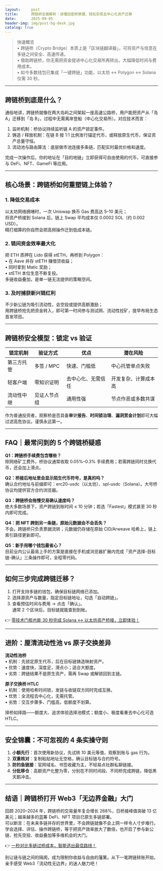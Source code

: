 ```yaml
---
layout:     post
title:      跨链桥全面解析：读懂加密桥原理，轻松实现去中心化资产迁移
date:       2025-09-05
header-img: img/post-bg-desk.jpg
catalog: true
---
```


> 快速概览  
> • 跨链桥（Crypto Bridge）本质上是「区块链翻译器」，可将资产与信息在多链之间安全、高速传递。  
> • 借助跨链桥，你无需把资金提进中心化交易所再转出，大幅降低时间与费用成本。  
> • 如今多数钱包已集成「一键跨链」功能，以太坊 ↔ Polygon ↔ Solana 仅需 30 秒。

---

## 跨链桥到底是什么？

通俗地讲，跨链桥就像在两大岛屿之间架起一座高速公路桥，用户能把资产从「岛 A」迁移到「岛 B」，过程中无需离岸登船（中心化交易所）。对应技术而言：

1. 监听机制：桥协议持续监听链 A 的资产锁定事件。  
2. 铸造 / 释放机制：在链 B 按 1:1 比例发行锚定代币，或释放原生代币，保证资产总量守恒。  
3. 流动池与路由算法：底层做市池连接多条链，匹配实时最优价格和速度。

完成一次操作后，你的地址在「目的地链」立即获得可自由使用的代币，可直接参与 DeFi、NFT、GameFi 等应用。

---

## 核心场景：跨链桥如何重塑链上体验？

### 1. 降低交易成本  
以太坊网络拥堵时，一次 Uniswap 换币 Gas 费高达 5–10 美元；  
将资产桥接到 Solana 后，链上 Swap 平均成本仅 0.0002 SOL（约 0.002 USD）。  
精打细算的你自然会把高频操作迁到低成本链。

### 2. 链间资金效率最大化  
把 ETH 质押在 Lido 获得 stETH，再桥到 Polygon：  
• 在 Aave 并存 stETH 赚借贷收益；  
• 同时拿到 Matic 奖励；  
• stETH 本位生息不断复投。  
多链收益叠加，是单一链无法提供的策略空间。

### 3. 及时捕获新兴链红利  
不少新公链为吸引流动性，会空投或提供高额激励；  
用跨链桥抢先把资金转入，即可第一时间参与测试网、流动性挖矿，提早布局生态首发项目。

---

## 跨链桥安全模型：锁定 vs 验证

| 锁定机制 | 验证方式 | 优点 | 潜在风险 |
| --- | --- | --- | --- |
| 第三方托管 | 多签 / MPC | 快速、门槛低 | 中心托管单点失败 |
| 轻客户端 | 零知识证明 | 去中心化、无需信任 | 开发复杂、计算成本高 |
| 流动性中继 | 见证人节点组 | 通用性强 | 节点作恶或多数共谋 |

作为普通投资者，观察桥是否具备**审计报告**、**时间锁治理**、**漏洞赏金计划**即可大幅过滤高危协议。谨慎永远第一。

---

## FAQ｜最常问到的 5 个跨链桥疑惑

**Q1：跨链桥手续费包含哪些？**  
除网络矿工费外，桥协议通常收取 0.05%–0.3% 手续费用；若需跨链同时兑换代币，还会加上滑点。

**Q2：桥接后地址里会显示陌生代币符号，是真的吗？**  
确认合约地址与前缀即可：erc20-usdc（以太坊）、spl-usdc（Solana）。大号桥协议均提供官方合约浏览器。

**Q3：跨链桥会拖慢交易确认速度吗？**  
绝大多数场景下，资产跨链到账时间 ≤ 10 分钟；若选「Fastest」模式甚至 30 秒内即可完成。

**Q4：把 NFT 跨到另一条链，原始元数据会不会丢失？**  
不会。跨链桥只负责票据流转；元数据仍存储在原始 CID/Arweave 哈希上，链上索引路径更新即可。

**Q5：新手用哪个钱包最省心？**  
目前业内公认最易上手的方案是直接在手机或浏览器扩展内完成「资产选择-目标链-确认」三条操作即可，全程零代码。

---

## 如何三步完成跨链迁移？

1. 打开支持多链的钱包，确保目标链网络已添加。  
2. 选择源资产与数量，指定目标链地址，勾选「自动跨链」。  
3. 查看预估时间与费用 → 点击「确认」。  
通常 2 个区块后，目标链就能查到到帐。

👉 [零技术门槛也能 30 秒完成 Solana ↔ 以太坊资产桥接，立即体验！](https://okxdog.com/)

---

## 进阶：厘清流动性池 vs 原子交换差异

**流动性池桥**  
• 机制：先锁定原生代币，后在目标链铸造映射资产。  
• 优势：速度快，深度足，滑点小；适合大额度。  
• 劣势：跨链结果不是原生资产，需再 Swap 或解锁回到主链。

**原子交换桥 HTLC**  
• 机制：使用哈希时间锁，发链与收链双方同时完成互换。  
• 优势：全流程去中心化，无需托管。  
• 劣势：交互步骤多、门槛高，低额度不划算。

择桥如择路——额度大、追求体验选择池模式；额度小、极度看重去中心化可选 HTLC。

---

## 安全锦囊：不可忽视的 4 条实操守则

1. **小额先行**：首次使用新协议，先试转 10 美元等值，观察到账与 gas 行为。  
2. **双重核对**：复制粘贴地址无空格，确认目标链与合约符号。  
3. **防钓鱼链接**：官网域名、书签收藏为主，不轻易点社群私聊链接。  
4. **分批移仓**：高额资产化整为零，分别在不同时间段、不同桥完成跨链，降低黑天鹅冲击。

---

## 结语｜跨链桥打开 Web3「无边界金融」大门

回顾 2020–2024 年，跨链桥的交易量年复合增长 268%，日桥接峰值突破 13 亿美元；越来越多的蓝筹 DeFi、NFT 项目已原生多链部署。  
可以断言：在未来多链并存的世界里，不会跨链就像不会上网一样令人寸步难行。学会选择、评估、操作跨链桥，等于把资产效率放大了数倍，也开启了参与新公链、抢先空投、收益叠加等多维机会的大门。

👉 [一秒对比多链过桥成本，智能选出最佳路线！](https://okxdog.com/)

别让链与链之间的隔阂，成为限制你收益与自由的藩篱。从下一笔跨链转账开始，亲手感受 Web3「流动性无边界」的迷人魅力吧！